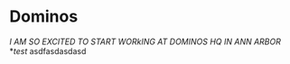 Dominos
============

*I AM SO EXCITED TO START WORkING AT DOMINOS HQ IN ANN ARBOR*
**test*
asdfasdasdasd